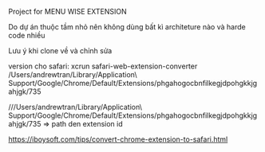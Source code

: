 Project for MENU WISE EXTENSION

Do dự án thuộc tầm nhỏ nên không dùng bất kì architeture nào và harde code nhiều 

Lưu ý khi clone về và chỉnh sửa


version cho safari:
xcrun safari-web-extension-converter /Users/andrewtran/Library/Application\ Support/Google/Chrome/Default/Extensions/phgahogocbnfilkegjdpohgkkjgahjgk/735 

///Users/andrewtran/Library/Application\ Support/Google/Chrome/Default/Extensions/phgahogocbnfilkegjdpohgkkjgahjgk/735  => path den extension id 

https://iboysoft.com/tips/convert-chrome-extension-to-safari.html
